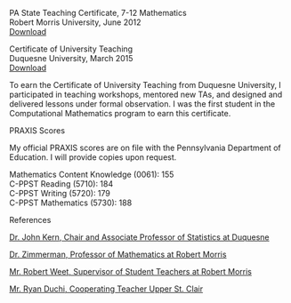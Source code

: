 <p>PA State Teaching Certificate, 7-12 Mathematics<br/>
   Robert Morris University, June 2012<br/>
   <a href="portfolio_teaching/pdf-files/PA-certification.pdf" target="_blank">Download</a></p>
<p>Certificate of University Teaching<br/>
    Duquesne University, March 2015<br/>
    <a href="portfolio_teaching/pdf-files/DuqUnivTeachingCert.pdf" target="_blank">Download</a></p>
    <p>To earn the Certificate of University Teaching from Duquesne University, I participated in teaching workshops, mentored new TAs, and designed and delivered lessons under formal observation. I was the first student in the Computational Mathematics program to earn this certificate.</p>
<p>PRAXIS Scores</p>
            <p>My official PRAXIS scores are on file with the Pennsylvania Department of Education. I will provide copies upon request.</p>
            <p>Mathematics Content Knowledge (0061): 155<br />C-PPST Reading (5710): 184<br />C-PPST Writing (5720): 179<br />C-PPST Mathematics (5730): 188</p>
<p>References</p>
           <p><a href="portfolio_teaching/pdf-files/recommendation-kern.pdf" target="_blank">Dr. John Kern, Chair and Associate Professor of Statistics at Duquesne</a></p>
           <p><a href="portfolio_teaching/pdf-files/recommendation-zimmerman.pdf" target="_blank">Dr. Zimmerman, Professor of Mathematics at Robert Morris</a></p>
           <p><a href="portfolio_teaching/pdf-files/recommendation-weet.pdf" target="_blank">Mr. Robert Weet, Supervisor of Student Teachers at Robert Morris</a></p>
           <p><a href="portfolio_teaching/pdf-files/recommendation-duchi.pdf" target="_blank">Mr. Ryan Duchi, Cooperating Teacher Upper St. Clair</a></p>
